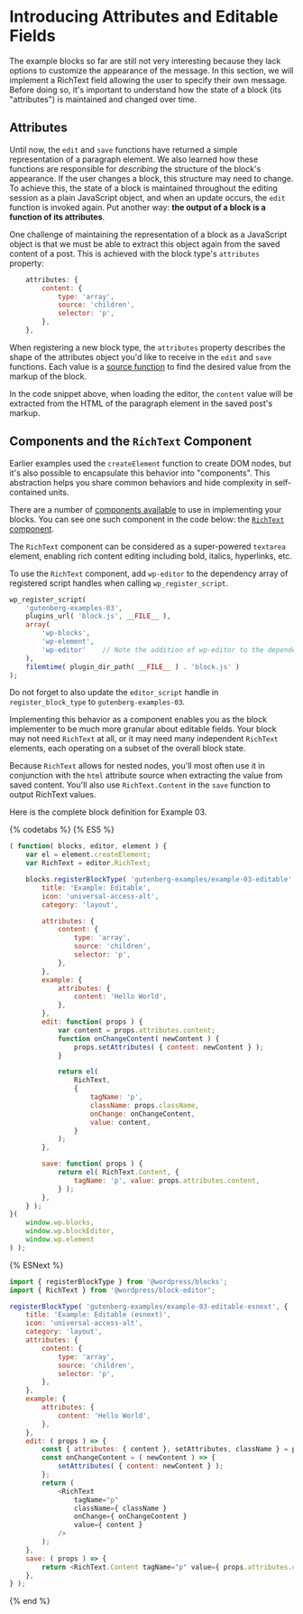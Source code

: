 # Introducing Attributes and Editable Fields

The example blocks so far are still not very interesting because they lack options to customize the appearance of the message. In this section, we will implement a RichText field allowing the user to specify their own message. Before doing so, it's important to understand how the state of a block (its "attributes") is maintained and changed over time.

## Attributes

Until now, the `edit` and `save` functions have returned a simple representation of a paragraph element. We also learned how these functions are responsible for _describing_ the structure of the block's appearance. If the user changes a block, this structure may need to change. To achieve this, the state of a block is maintained throughout the editing session as a plain JavaScript object, and when an update occurs, the `edit` function is invoked again. Put another way: __the output of a block is a function of its attributes__.

One challenge of maintaining the representation of a block as a JavaScript object is that we must be able to extract this object again from the saved content of a post. This is achieved with the block type's `attributes` property:

```js
	attributes: {
		content: {
			type: 'array',
			source: 'children',
			selector: 'p',
		},
	},
```

When registering a new block type, the `attributes` property describes the shape of the attributes object you'd like to receive in the `edit` and `save` functions. Each value is a [source function](/docs/designers-developers/developers/block-api/block-attributes.md) to find the desired value from the markup of the block.

In the code snippet above, when loading the editor, the `content` value will be extracted from the HTML of the paragraph element in the saved post's markup.

## Components and the `RichText` Component

Earlier examples used the `createElement` function to create DOM nodes, but it's also possible to encapsulate this behavior into "components". This abstraction helps you share common behaviors and hide complexity in self-contained units.

There are a number of [components available](/docs/designers-developers/developers/packages/packages-editor.md#components) to use in implementing your blocks. You can see one such component in the code below: the [`RichText` component](/docs/designers-developers/developers/packages/packages-editor.md#richtext).

The `RichText` component can be considered as a super-powered `textarea` element, enabling rich content editing including bold, italics, hyperlinks, etc.

To use the `RichText` component, add `wp-editor` to the dependency array of registered script handles when calling `wp_register_script`.

```php
wp_register_script(
	'gutenberg-examples-03',
	plugins_url( 'block.js', __FILE__ ),
	array(
		'wp-blocks',
		'wp-element',
		'wp-editor'    // Note the addition of wp-editor to the dependencies
	),
	filemtime( plugin_dir_path( __FILE__ ) . 'block.js' )
);
```

Do not forget to also update the `editor_script` handle in `register_block_type` to `gutenberg-examples-03`.

Implementing this behavior as a component enables you as the block implementer to be much more granular about editable fields. Your block may not need `RichText` at all, or it may need many independent `RichText` elements, each operating on a subset of the overall block state.

Because `RichText` allows for nested nodes, you'll most often use it in conjunction with the `html` attribute source when extracting the value from saved content. You'll also use `RichText.Content` in the `save` function to output RichText values.

Here is the complete block definition for Example 03.

{% codetabs %}
{% ES5 %}
```js
( function( blocks, editor, element ) {
	var el = element.createElement;
	var RichText = editor.RichText;

	blocks.registerBlockType( 'gutenberg-examples/example-03-editable', {
		title: 'Example: Editable',
		icon: 'universal-access-alt',
		category: 'layout',

		attributes: {
			content: {
				type: 'array',
				source: 'children',
				selector: 'p',
			},
		},
		example: {
			attributes: {
				content: 'Hello World',
			},
		},
		edit: function( props ) {
			var content = props.attributes.content;
			function onChangeContent( newContent ) {
				props.setAttributes( { content: newContent } );
			}

			return el(
				RichText,
				{
					tagName: 'p',
					className: props.className,
					onChange: onChangeContent,
					value: content,
				}
			);
		},

		save: function( props ) {
			return el( RichText.Content, {
				tagName: 'p', value: props.attributes.content,
			} );
		},
	} );
}(
	window.wp.blocks,
	window.wp.blockEditor,
	window.wp.element
) );
```
{% ESNext %}
```js
import { registerBlockType } from '@wordpress/blocks';
import { RichText } from '@wordpress/block-editor';

registerBlockType( 'gutenberg-examples/example-03-editable-esnext', {
	title: 'Example: Editable (esnext)',
	icon: 'universal-access-alt',
	category: 'layout',
	attributes: {
		content: {
			type: 'array',
			source: 'children',
			selector: 'p',
		},
	},
	example: {
		attributes: {
			content: 'Hello World',
		},
	},
	edit: ( props ) => {
		const { attributes: { content }, setAttributes, className } = props;
		const onChangeContent = ( newContent ) => {
			setAttributes( { content: newContent } );
		};
		return (
			<RichText
				tagName="p"
				className={ className }
				onChange={ onChangeContent }
				value={ content }
			/>
		);
	},
	save: ( props ) => {
		return <RichText.Content tagName="p" value={ props.attributes.content } />;
	},
} );
```
{% end %}
